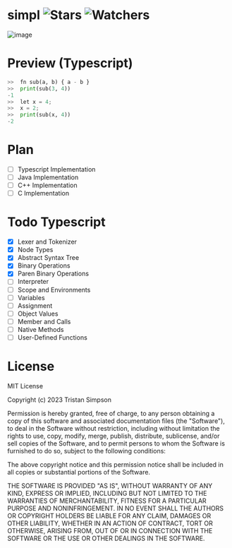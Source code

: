 # simpl ![Stars](https://img.shields.io/github/stars/realTristan/simpl?color=brightgreen) ![Watchers](https://img.shields.io/github/watchers/realTristan/simpl?label=Watchers)
![image](https://github.com/realTristan/simpl/assets/75189508/67361db9-f3f6-4e55-ab95-4580addc40fd)

# Preview (Typescript)
```py
>>  fn sub(a, b) { a - b }
>>  print(sub(3, 4))
-1
>>  let x = 4;
>>  x = 2;
>>  print(sub(x, 4))
-2
```

# Plan
- [ ] Typescript Implementation
- [ ] Java Implementation
- [ ] C++ Implementation
- [ ] C Implementation

# Todo Typescript
- [X] Lexer and Tokenizer
- [X] Node Types
- [X] Abstract Syntax Tree
- [X] Binary Operations
- [X] Paren Binary Operations
- [ ] Interpreter
- [ ] Scope and Environments
- [ ] Variables
- [ ] Assignment
- [ ] Object Values
- [ ] Member and Calls
- [ ] Native Methods
- [ ] User-Defined Functions

# License
MIT License

Copyright (c) 2023 Tristan Simpson

Permission is hereby granted, free of charge, to any person obtaining a copy
of this software and associated documentation files (the "Software"), to deal
in the Software without restriction, including without limitation the rights
to use, copy, modify, merge, publish, distribute, sublicense, and/or sell
copies of the Software, and to permit persons to whom the Software is
furnished to do so, subject to the following conditions:

The above copyright notice and this permission notice shall be included in all
copies or substantial portions of the Software.

THE SOFTWARE IS PROVIDED "AS IS", WITHOUT WARRANTY OF ANY KIND, EXPRESS OR
IMPLIED, INCLUDING BUT NOT LIMITED TO THE WARRANTIES OF MERCHANTABILITY,
FITNESS FOR A PARTICULAR PURPOSE AND NONINFRINGEMENT. IN NO EVENT SHALL THE
AUTHORS OR COPYRIGHT HOLDERS BE LIABLE FOR ANY CLAIM, DAMAGES OR OTHER
LIABILITY, WHETHER IN AN ACTION OF CONTRACT, TORT OR OTHERWISE, ARISING FROM,
OUT OF OR IN CONNECTION WITH THE SOFTWARE OR THE USE OR OTHER DEALINGS IN THE
SOFTWARE.
